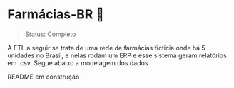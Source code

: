 <h1>Farmácias-BR 🏪 </h1> 

> Status: Completo

A ETL a seguir se trata de uma rede de farmácias ficticia onde há 5 unidades no Brasil, e nelas rodam um ERP e esse sistema geram relatórios em .csv. Segue abaixo a modelagem dos dados


README em construção

